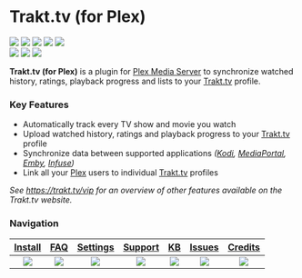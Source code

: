 # Trakt.tv (for Plex)
[![](https://img.shields.io/badge/license-GPLv3-blue.svg?style=flat-square)][license] [![](https://img.shields.io/requires/github/fuzeman/Plex-Trakt-Scrobbler.svg?style=flat-square)][requires.io] [![](https://img.shields.io/scrutinizer/build/g/fuzeman/Plex-Trakt-Scrobbler.svg?style=flat-square)][scrutinizer] [![](https://img.shields.io/scrutinizer/g/fuzeman/Plex-Trakt-Scrobbler.svg?style=flat-square)][scrutinizer] [![](https://img.shields.io/scrutinizer/coverage/g/fuzeman/Plex-Trakt-Scrobbler.svg?style=flat-square)][scrutinizer]  
[![](https://img.shields.io/gitter/room/trakt/Plex-Trakt-Scrobbler.svg?style=social)][gitter.im] [![](https://img.shields.io/gratipay/trakt-for-plex.svg?style=social&label=Gratipay)][gratipay] [![](https://img.shields.io/badge/PayPal--ffffff.svg?style=social&logo=data%3Aimage%2Fpng%3Bbase64%2CiVBORw0KGgoAAAANSUhEUgAAABAAAAAQCAYAAAAf8%2F9hAAAABHNCSVQICAgIfAhkiAAAAZZJREFUOI3Fkb1PFFEUxX%2F3zcAMswFCw0KQr1BZSKUQYijMFibGkhj9D4zYYAuU0NtZSIiNzRZGamqD%2BhdoJR%2FGhBCTHZ11Pt%2B1GIiEnY0hFNzkFu%2FmnHPPPQ%2Buu%2BTiYGjy0ZPa5N1t0SI5m6mITeP4%2B%2FGP%2Fbccvto8j3cuCsQTSy%2FCzLkdxqkXpoUXJoUXJrkfFTLMwHiDYLrFz897Z3jT6ckdBwsiYDMo0tNOIGuBqS%2Beh7sdAkU2g%2BkBFGkd%2FrtSgD8Z%2BrBxj68MAGG1A9efRhVsXrKMU7Y4cNyGOwtDU28OtrqdUMetldvzFKxCYSHJ4NsJ%2BnRJGexHba7VJ%2FTff4BaQFBjVcbqIEZ1bESYn4PRUcHx2N952awUkOHZedUcWm14%2FtjqjREHawUEsgx6Ajg5%2Bsi7jWqBwA%2BmIrXlo9YHUVTmEP%2F6hOO1Ofiyy3pjo%2BsvBDX%2FZpSakhz4BqvQDvdYvrXQEXZViI5rPpBEOwR2l16vtN7bd9SN3L1WXj%2BjGSnN38rq%2B7VL8xXQOdDF%2F0KvXn8BlbuY%2FvUAHysAAAAASUVORK5CYII%3D)][paypal]

**Trakt.tv (for Plex)** is a plugin for [Plex Media Server][plex.tv] to synchronize watched history, ratings, playback progress and lists to your [Trakt.tv][trakt.tv] profile.

### Key Features
 - Automatically track every TV show and movie you watch
 - Upload watched history, ratings and playback progress to your [Trakt.tv][trakt.tv] profile
 - Synchronize data between supported applications *([Kodi](https://trakt.tv/a/kodi), [MediaPortal](https://trakt.tv/a/mediaportal), [Emby](https://trakt.tv/a/emby), [Infuse](https://trakt.tv/a/infuse-ios))*
 - Link all your [Plex][plex.tv] users to individual [Trakt.tv][trakt.tv] profiles

*See https://trakt.tv/vip for an overview of other features available on the Trakt.tv website.*

### Navigation

| [Install][install] | [FAQ][faq] | [Settings][settings] | [Support][support] | [KB][knowledge-base] | [Issues][issues] | [Credits][credits] |
|:------------------:|:----------:|:--------------------:|:------------------:|:-------------------:|:----------------:|:------------------:|
| [![](https://raw.githubusercontent.com/wiki/fuzeman/Plex-Trakt-Scrobbler/_assets/file_download.png)][install] | [![](https://raw.githubusercontent.com/wiki/fuzeman/Plex-Trakt-Scrobbler/_assets/question_answer.png)][faq] | [![](https://raw.githubusercontent.com/wiki/fuzeman/Plex-Trakt-Scrobbler/_assets/settings.png)][settings] | [![](https://raw.githubusercontent.com/wiki/fuzeman/Plex-Trakt-Scrobbler/_assets/help.png)][support] | [![](https://raw.githubusercontent.com/wiki/fuzeman/Plex-Trakt-Scrobbler/_assets/bug_report.png)][knowledge-base] | [![](https://raw.githubusercontent.com/wiki/fuzeman/Plex-Trakt-Scrobbler/_assets/message.png)][issues] | [![](https://raw.githubusercontent.com/wiki/fuzeman/Plex-Trakt-Scrobbler/_assets/people.png)][credits] |

[install]: https://github.com/trakt/Plex-Trakt-Scrobbler/wiki/Installation
[faq]: https://github.com/trakt/Plex-Trakt-Scrobbler/wiki/Frequently-asked-questions
[settings]: https://github.com/trakt/Plex-Trakt-Scrobbler/wiki/Configuration
[support]: https://github.com/trakt/Plex-Trakt-Scrobbler/wiki/Support
[knowledge-base]: https://github.com/trakt/Plex-Trakt-Scrobbler/wiki/KB
[issues]: https://github.com/trakt/Plex-Trakt-Scrobbler/issues

[license]: https://github.com/trakt/Plex-Trakt-Scrobbler/blob/master/Trakttv.bundle/LICENSE.md
[credits]: https://github.com/trakt/Plex-Trakt-Scrobbler/blob/master/Trakttv.bundle/CREDITS.md

[gitter.im]: https://gitter.im/trakt/Plex-Trakt-Scrobbler?utm_source=badge&utm_medium=badge&utm_campaign=pr-badge
[gratipay]: https://gratipay.com/trakt-for-plex
[paypal]: https://www.paypal.com/cgi-bin/webscr?cmd=_s-xclick&hosted_button_id=853QCH9BP7LE2
[requires.io]: https://requires.io/github/fuzeman/Plex-Trakt-Scrobbler/requirements
[scrutinizer]: https://scrutinizer-ci.com/g/fuzeman/Plex-Trakt-Scrobbler
[trakt.tv]: https://trakt.tv
[plex.tv]: https://www.plex.tv
